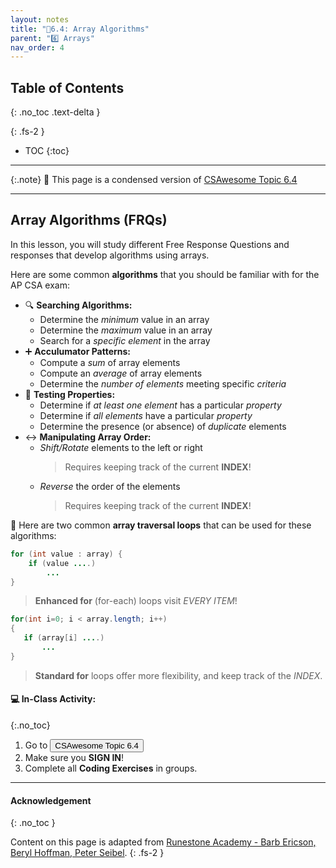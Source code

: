 ```yaml
---
layout: notes
title: "📓6.4: Array Algorithms" 
parent: "6️⃣ Arrays"
nav_order: 4
---
```


## Table of Contents
{: .no_toc .text-delta }

{: .fs-2 }
- TOC
{:toc}

---

{:.note}
📖 This page is a condensed version of [CSAwesome Topic 6.4](https://runestone.academy/ns/books/published/csawesome/Unit6-Arrays/topic-6-4-array-algorithms.html?mode=browsing) 

---

## Array Algorithms (FRQs)

In this lesson, you will study different Free Response Questions and responses that develop algorithms using arrays.


Here are some common **algorithms** that you should be familiar with for the AP CSA exam:

- 🔍 **Searching Algorithms:**
  - Determine the _minimum_ value in an array
  - Determine the _maximum_ value in an array
  - Search for a _specific element_ in the array
- ➕ **Acculumator Patterns:**
  - Compute a _sum_ of array elements
  - Compute an _average_ of array elements
  - Determine the _number of elements_ meeting specific _criteria_
- 🧪 **Testing Properties:**
  - Determine if _at least one element_ has a particular _property_
  - Determine if _all elements_ have a particular _property_
  - Determine the presence (or absence) of _duplicate_ elements
- ↔️ **Manipulating Array Order:**
  - _Shift/Rotate_ elements to the left or right
    > Requires keeping track of the current **INDEX**!
  - _Reverse_ the order of the elements
    > Requires keeping track of the current **INDEX**!

<div class="imp" markdown="block">
  
🔁 Here are two common **array traversal loops** that can be used for these algorithms:

  ```java
  for (int value : array) {
      if (value ....)
          ...
  }
  ```
  > **Enhanced for** (for-each) loops visit _EVERY ITEM_!
  ```java
  for(int i=0; i < array.length; i++)
  {
     if (array[i] ....)
         ...
  }
  ```
  > **Standard for** loops offer more flexibility, and keep track of the _INDEX_.

</div>

#### 💻 In-Class Activity: 
{:.no_toc}


<div class="task" markdown="block">

1. Go to <a href="https://runestone.academy/ns/books/published/csawesome/Unit6-Arrays/topic-6-4-array-algorithms.html?mode=browsing"><button type="button" name="button" class="btn">CSAwesome Topic 6.4</button></a> 
2. Make sure you **SIGN IN**!
3. Complete all **Coding Exercises** in groups.

</div>


---

#### Acknowledgement
{: .no_toc }

Content on this page is adapted from [Runestone Academy - Barb Ericson, Beryl Hoffman, Peter Seibel](https://runestone.academy/ns/books/published/csawesome/index.html?mode=browsing).
{: .fs-2 }
